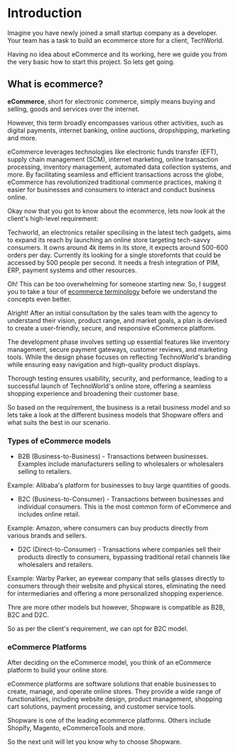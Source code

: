 # Introduction

Imagine you have newly joined a small startup company as a developer. Your team has a task to build an ecommerce store for a client, TechWorld. 

Having no idea about eCommerce and its working, here we guide you from the very basic how to start this project. So lets get going.

## What is ecommerce?

**eCommerce**, short for electronic commerce, simply means buying and selling, goods and services over the internet. 

However, this term broadly encompasses various other activities, such as digital payments, internet banking, online auctions, dropshipping, marketing and more.

eCommerce leverages technologies like electronic funds transfer (EFT), supply chain management (SCM), internet marketing, online transaction processing, inventory management, automated data collection systems, and more. By facilitating seamless and efficient transactions across the globe, eCommerce has revolutionized traditional commerce practices, making it easier for businesses and consumers to interact and conduct business online.

Okay now that you got to know about the ecommerce, lets now look at the client's high-level requirement:

Techworld, an electronics retailer specilising in the latest tech gadgets, aims to expand its reach by launching an online store targeting tech-savvy consumers. It owns around 4k items in its store, it expects around 500-600 orders per day. Currently its looking for a single storefornts that could be accessed by 500 people per second. It needs a fresh integration of PIM, ERP, payment systems and other resources.

Oh! This can be too overwhelming for someone starting new. So, I suggest you to take a tour of [ecommerce terminology](../../assets/ecommerce_terminologies.md) before we understand the concepts even better.

Alright! After an initial consultation by the sales team with the agency to understand their vision, product range, and market goals, a plan is devised to create a user-friendly, secure, and responsive eCommerce platform.

The development phase involves setting up essential features like inventory management, secure payment gateways, customer reviews, and marketing tools. While the design phase focuses on reflecting TechnoWorld's branding while ensuring easy navigation and high-quality product displays. 

Thorough testing ensures usability, security, and performance, leading to a successful launch of TechnoWorld's online store, offering a seamless shopping experience and broadening their customer base.

So based on the requirement, the business is a retail business model and so lets take a look at the different business models that Shopware offers and what suits the best in our scenario.

### Types of eCommerce models

- B2B (Business-to-Business) - Transactions between businesses. Examples include manufacturers selling to wholesalers or wholesalers selling to retailers.

Example: Alibaba's platform for businesses to buy large quantities of goods.

- B2C (Business-to-Consumer) - Transactions between businesses and individual consumers. This is the most common form of eCommerce and includes online retail.

Example: Amazon, where consumers can buy products directly from various brands and sellers.

- D2C (Direct-to-Consumer) - Transactions where companies sell their products directly to consumers, bypassing traditional retail channels like wholesalers and retailers.

Example: Warby Parker, an eyewear company that sells glasses directly to consumers through their website and physical stores, eliminating the need for intermediaries and offering a more personalized shopping experience.

Thre are more other models but however, Shopware is compatible as B2B, B2C and D2C.

So as per the client's requirement, we can opt for B2C model.

### eCommerce Platforms

After deciding on the eCommerce model, you think of an eCommerce platform to build your online store.

eCommerce platforms are software solutions that enable businesses to create, manage, and operate online stores. They provide a wide range of functionalities, including website design, product management, shopping cart solutions, payment processing, and customer service tools. 

Shopware is one of the leading ecommerce platforms. Others include Shopify, Magento, eCommerceTools and more.

So the next unit will let you know why to choose Shopware.
